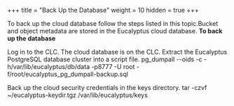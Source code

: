 +++
title = "Back Up the Database"
weight = 10
hidden = true
+++

To back up the cloud database follow the steps listed in this topic.Bucket and object metadata are stored in the Eucalyptus cloud database. **To back up the database** 

Log in to the CLC. The cloud database is on the CLC. Extract the Eucalyptus PostgreSQL database cluster into a script file. 
    pg_dumpall --oids -c -h/var/lib/eucalyptus/db/data -p8777 -U root -f/root/eucalyptus_pg_dumpall-backup.sql

Back up the cloud security credentials in the keys directory. 
    tar -czvf ~/eucalyptus-keydir.tgz /var/lib/eucalyptus/keys

